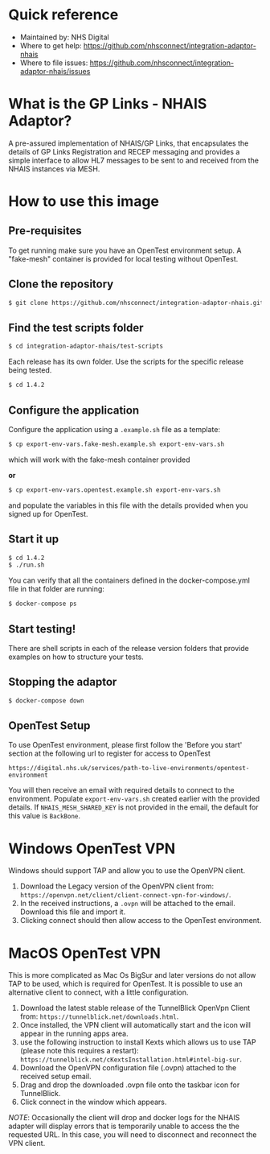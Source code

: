 
# Quick reference
- Maintained by: NHS Digital
- Where to get help: https://github.com/nhsconnect/integration-adaptor-nhais
- Where to file issues: https://github.com/nhsconnect/integration-adaptor-nhais/issues

# What is the GP Links - NHAIS Adaptor?
A pre-assured implementation of NHAIS/GP Links, that encapsulates the details of GP Links Registration and RECEP 
messaging and provides a simple interface to allow HL7 messages to be sent to and received from the NHAIS instances 
via MESH.

# How to use this image
## Pre-requisites

To get running make sure you have an OpenTest environment setup. A "fake-mesh" container is provided for local testing
without OpenTest.

## Clone the repository
```bash
$ git clone https://github.com/nhsconnect/integration-adaptor-nhais.git
```

## Find the test scripts folder
```bash
$ cd integration-adaptor-nhais/test-scripts
```

Each release has its own folder. Use the scripts for the specific release being tested.

```bash
$ cd 1.4.2
```

## Configure the application

Configure the application using a `.example.sh` file as a template:

```bash
$ cp export-env-vars.fake-mesh.example.sh export-env-vars.sh
```

which will work with the fake-mesh container provided

**or**

```bash
$ cp export-env-vars.opentest.example.sh export-env-vars.sh
```

and populate the variables in this file with the details provided when you signed up for OpenTest.

## Start it up
```bash
$ cd 1.4.2
$ ./run.sh
```

You can verify that all the containers defined in the docker-compose.yml file in that folder are running:
```bash
$ docker-compose ps
```

## Start testing!

There are shell scripts in each of the release version folders that provide examples on how to structure your tests.

## Stopping the adaptor
```bash
$ docker-compose down
```

## OpenTest Setup

To use OpenTest environment, please first follow the 'Before you start' section at the following url to register
for access to OpenTest

```
https://digital.nhs.uk/services/path-to-live-environments/opentest-environment
```

You will then receive an email with required details to connect to the environment. Populate `export-env-vars.sh` 
created earlier with the provided details.  If `NHAIS_MESH_SHARED_KEY` is not provided in the email, the default for 
this value is `BackBone`.

# Windows OpenTest VPN

Windows should support TAP and allow you to use the OpenVPN client.

1. Download the Legacy version of the OpenVPN client from: `https://openvpn.net/client/client-connect-vpn-for-windows/`.
2. In the received instructions, a `.ovpn` will be attached to the email.  Download this file and import it.
3. Clicking connect should then allow access to the OpenTest environment.

# MacOS OpenTest VPN

This is more complicated as Mac Os BigSur and later versions do not allow TAP to be used, which is required for 
OpenTest.  It is possible to use an alternative client to connect, with a little configuration.

1. Download the latest stable release of the TunnelBlick OpenVpn Client from: `https://tunnelblick.net/downloads.html`. 
2. Once installed, the VPN client will automatically start and the icon will appear in the running apps area.
3. use the following instruction to install Kexts which allows us to use TAP (please note this requires a restart): `https://tunnelblick.net/cKextsInstallation.html#intel-big-sur`.
4. Download the OpenVPN configuration file (.ovpn) attached to the received setup email.
5. Drag and drop the downloaded .ovpn file onto the taskbar icon for TunnelBlick.
6. Click connect in the window which appears.

*NOTE*: Occasionally the client will drop and docker logs for the NHAIS adapter will display errors that is temporarily 
unable to access the the requested URL.  In this case, you will need to disconnect and reconnect the VPN client.